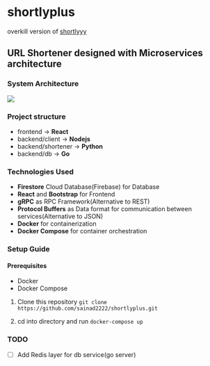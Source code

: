 # shortlyplus
overkill version of [shortlyyy](https://github.com/sainad2222/shortLY)

## URL Shortener designed with Microservices architecture

### System Architecture
![](https://user-images.githubusercontent.com/44405294/155005627-a98039b9-2f9f-4030-a411-1e432cfb0621.png)

### Project structure
- frontend -> **React**
- backend/client -> **Nodejs**
- backend/shortener -> **Python**
- backend/db -> **Go**

### Technologies Used
- **Firestore** Cloud Database(Firebase) for Database
- **React** and **Bootstrap** for Frontend
- **gRPC** as RPC Framework(Alternative to REST)
- **Protocol Buffers** as Data format for communication between services(Alternative to JSON)
- **Docker** for containerization
- **Docker Compose** for container orchestration

### Setup Guide
#### Prerequisites
- Docker
- Docker Compose
1. Clone this repository
  `git clone https://github.com/sainad2222/shortlyplus.git`

2. cd into directory and run 
  `docker-compose up`
 

### TODO
- [ ] Add Redis layer for db service(go server)

